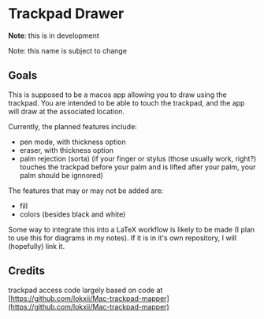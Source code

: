 # Trackpad Drawer
**Note**: this is in development

Note: this name is subject to change
## Goals
This is supposed to be a macos app allowing you to draw using the trackpad.
You are intended to be able to touch the trackpad,
and the app will draw at the associated location.

Currently, the planned features include:
- pen mode, with thickness option
- eraser, with thickness option
- palm rejection (sorta)
(if your finger or stylus (those usually work, right?)
touches the trackpad before your palm and is lifted after your palm,
your palm should be ignnored)

The features that may or may not be added are:
- fill
- colors (besides black and white)

Some way to integrate this into a LaTeX workflow
is likely to be made
(I plan to use this for diagrams in my notes).
If it is in it's own repository,
I will (hopefully) link it.

## Credits
trackpad access code largely based on code at
[https://github.com/lokxii/Mac-trackpad-mapper](https://github.com/lokxii/Mac-trackpad-mapper)

